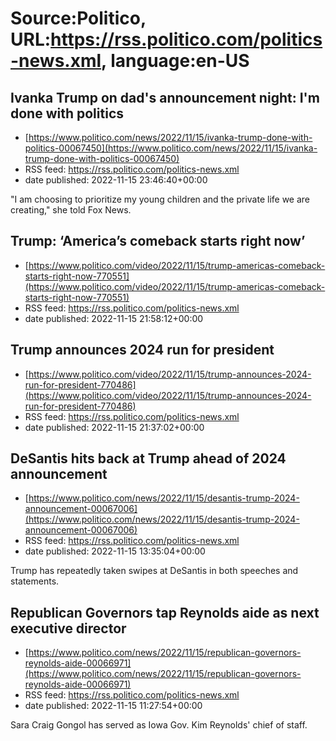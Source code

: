 # Source:Politico, URL:https://rss.politico.com/politics-news.xml, language:en-US

## Ivanka Trump on dad's announcement night: I'm done with politics
 - [https://www.politico.com/news/2022/11/15/ivanka-trump-done-with-politics-00067450](https://www.politico.com/news/2022/11/15/ivanka-trump-done-with-politics-00067450)
 - RSS feed: https://rss.politico.com/politics-news.xml
 - date published: 2022-11-15 23:46:40+00:00

"I am choosing to prioritize my young children and the private life we are creating," she told Fox News.

## Trump: ‘America’s comeback starts right now’
 - [https://www.politico.com/video/2022/11/15/trump-americas-comeback-starts-right-now-770551](https://www.politico.com/video/2022/11/15/trump-americas-comeback-starts-right-now-770551)
 - RSS feed: https://rss.politico.com/politics-news.xml
 - date published: 2022-11-15 21:58:12+00:00



## Trump announces 2024 run for president
 - [https://www.politico.com/video/2022/11/15/trump-announces-2024-run-for-president-770486](https://www.politico.com/video/2022/11/15/trump-announces-2024-run-for-president-770486)
 - RSS feed: https://rss.politico.com/politics-news.xml
 - date published: 2022-11-15 21:37:02+00:00



## DeSantis hits back at Trump ahead of 2024 announcement
 - [https://www.politico.com/news/2022/11/15/desantis-trump-2024-announcement-00067006](https://www.politico.com/news/2022/11/15/desantis-trump-2024-announcement-00067006)
 - RSS feed: https://rss.politico.com/politics-news.xml
 - date published: 2022-11-15 13:35:04+00:00

Trump has repeatedly taken swipes at DeSantis in both speeches and statements.

## Republican Governors tap Reynolds aide as next executive director
 - [https://www.politico.com/news/2022/11/15/republican-governors-reynolds-aide-00066971](https://www.politico.com/news/2022/11/15/republican-governors-reynolds-aide-00066971)
 - RSS feed: https://rss.politico.com/politics-news.xml
 - date published: 2022-11-15 11:27:54+00:00

Sara Craig Gongol has served as Iowa Gov. Kim Reynolds' chief of staff.

